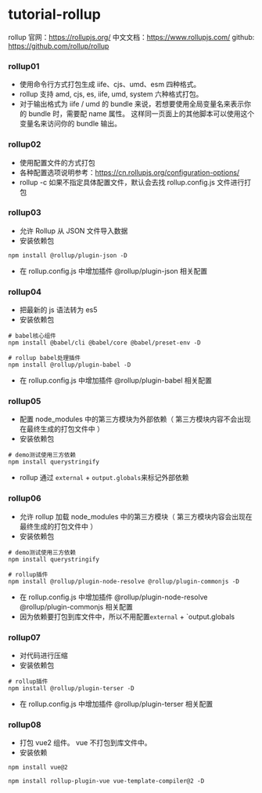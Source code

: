 # tutorial-rollup

rollup
官网：https://rollupjs.org/
中文文档：https://www.rollupjs.com/
github: https://github.com/rollup/rollup

### rollup01

- 使用命令行方式打包生成 iife、cjs、umd、esm 四种格式。
- rollup 支持 amd, cjs, es, iife, umd, system 六种格式打包。
- 对于输出格式为 iife / umd 的 bundle 来说，若想要使用全局变量名来表示你的 bundle 时，需要配 name 属性。
  这样同一页面上的其他脚本可以使用这个变量名来访问你的 bundle 输出。

### rollup02

- 使用配置文件的方式打包
- 各种配置选项说明参考：https://cn.rollupjs.org/configuration-options/
- rollup -c 如果不指定具体配置文件，默认会去找 rollup.config.js 文件进行打包

### rollup03

- 允许 Rollup 从 JSON 文件导入数据
- 安装依赖包

```shell
npm install @rollup/plugin-json -D
```

- 在 rollup.config.js 中增加插件 @rollup/plugin-json 相关配置

### rollup04

- 把最新的 js 语法转为 es5
- 安装依赖包

```shell
# babel核心组件
npm install @babel/cli @babel/core @babel/preset-env -D

# rollup babel处理插件
npm install @rollup/plugin-babel -D
```

- 在 rollup.config.js 中增加插件 @rollup/plugin-babel 相关配置

### rollup05

- 配置 node_modules 中的第三方模块为外部依赖（ 第三方模块内容不会出现在最终生成的打包文件中 ）
- 安装依赖包

```shell
# demo测试使用三方依赖
npm install querystringify
```

- rollup 通过 `external` + `output.globals`来标记外部依赖

### rollup06

- 允许 rollup 加载 node_modules 中的第三方模块（ 第三方模块内容会出现在最终生成的打包文件中 ）
- 安装依赖包

```shell
# demo测试使用三方依赖
npm install querystringify

# rollup插件
npm install @rollup/plugin-node-resolve @rollup/plugin-commonjs -D
```

- 在 rollup.config.js 中增加插件 @rollup/plugin-node-resolve @rollup/plugin-commonjs 相关配置
- 因为依赖要打包到库文件中，所以不用配置`external` + `output.globals

### rollup07

- 对代码进行压缩
- 安装依赖包

```shell
# rollup插件
npm install @rollup/plugin-terser -D
```

- 在 rollup.config.js 中增加插件 @rollup/plugin-terser 相关配置

### rollup08

- 打包 vue2 组件。 vue 不打包到库文件中。
- 安装依赖

```shell
npm install vue@2

npm install rollup-plugin-vue vue-template-compiler@2 -D
```
